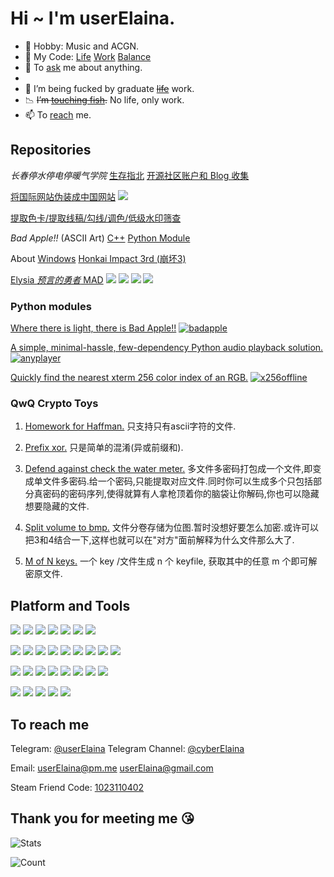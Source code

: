 # Hi ~ I'm userElaina.

- 🌸 Hobby: Music and ACGN.
- 🎵 My Code: [Life](https://github.com/userElaina) [Work](https://github.com/workelaina) [Balance](https://git.mil/)
- 💬 To [ask](https://github.com/userelaina/userelaina/issues) me about anything.
- 
- 🧪 I’m being fucked by graduate ~~[life](https://t.me/s/MSc_Daily)~~ work.
- 📉 ~~I’m [touching fish](https://telegra.ph/%E8%BA%BA%E5%B9%B3%E5%8D%B3%E6%98%AF%E6%AD%A3%E4%B9%89-06-23).~~ No life, only work.
- 📫 To [reach](#to-reach-me) me.

<!-- ## Content -->

<!-- Map of [Stick Fight: The Game](https://store.steampowered.com/app/674940/) -->
<!-- [![](https://img.shields.io/steam/downloads/2136043969?style=flat-square&logo=steam&label=QwQ)](https://steamcommunity.com/sharedfiles/filedetails/?id=2136043969) -->

## Repositories

*长春停水停电停暖气学院*
[生存指北](https://github.com/userElaina/Open-JLU)
[开源社区账户和 Blog 收集](https://github.com/userElaina/JLU-roll)

[将国际网站伪装成中国网站](https://github.com/userElaina/this-is-the-China-website)
[![](https://img.shields.io/greasyfork/dt/461427?style=flat-square&logo=greasyfork&label=Greasy%20Fork)](https://greasyfork.org/scripts/461427)

[提取色卡/提取线稿/勾线/调色/低级水印筛查](https://github.com/userElaina/color-card)

*Bad Apple!!* (ASCII Art)
[C++](https://github.com/bad-apple-lab/Bad-Apple)
[Python Module](https://github.com/bad-apple-lab/Bad-Apple-Python-Module)

About [Windows](https://github.com/userElaina/About-Windows)
[Honkai Impact 3rd (崩坏3)](https://github.com/userElaina/Honkai-Impact-3rd)

[Elysia *预言的勇者* MAD](https://github.com/userElaina/the-brave-Elysia-of-prophecy)
[![](https://img.shields.io/badge/Bilibili-w%2F%20Subtitles-00a1d6?style=flat-square&logo=bilibili)](https://www.bilibili.com/video/BV1qTmrYKEUP)
[![](https://img.shields.io/badge/Bilibili-w%2Fo%20Subtitles-00a1d6?style=flat-square&logo=bilibili)](https://www.bilibili.com/video/BV1ZTmrYKE3W)
[![](https://img.shields.io/badge/YouTube-w%2F%20Subtitles-ff0000?style=flat-square&logo=youtube)](https://www.youtube.com/watch?v=EkEbB38t2Cg)
[![](https://img.shields.io/badge/YouTube-w%2Fo%20Subtitles-ff0000?style=flat-square&logo=youtube)](https://www.youtube.com/watch?v=tHiDTm-ReIQ)

### Python modules

[Where there is light, there is Bad Apple!!](https://github.com/bad-apple-lab/Bad-Apple-Python-Module)
[![badapple](https://img.shields.io/pypi/v/badapple.svg?style=flat-square&logo=pypi&label=badapple)](https://pypi.org/project/badapple)

[A simple, minimal-hassle, few-dependency Python audio playback solution.](https://github.com/userElaina/anyplayer)
[![anyplayer](https://img.shields.io/pypi/v/anyplayer.svg?style=flat-square&logo=pypi&label=anyplayer)](https://pypi.org/project/anyplayer)

[Quickly find the nearest xterm 256 color index of an RGB.](https://github.com/userElaina/python-x256-offline)
[![x256offline](https://img.shields.io/pypi/v/x256offline.svg?style=flat-square&logo=pypi&label=x256offline)](https://pypi.org/project/x256offline)

### QwQ Crypto Toys

1. [Homework for Haffman.](https://github.com/userElaina/naive-Huffman)
只支持只有ascii字符的文件.

2. [Prefix xor.](https://github.com/userElaina/naive-confuse)
只是简单的混淆(异或前缀和).

3. [Defend against check the water meter.](https://github.com/userElaina/one-file-with-many-password)
多文件多密码打包成一个文件,即变成单文件多密码.给一个密码,只能提取对应文件.同时你可以生成多个只包括部分真密码的密码序列,使得就算有人拿枪顶着你的脑袋让你解码,你也可以隐藏想要隐藏的文件.

4. [Split volume to bmp.](https://github.com/userElaina/big-file-2-small-bmp)
文件分卷存储为位图.暂时没想好要怎么加密.或许可以把3和4结合一下,这样也就可以在"对方"面前解释为什么文件那么大了.

5. [M of N keys.](https://github.com/userElaina/m-of-n-keys)
一个 key /文件生成 n 个 keyfile, 获取其中的任意 m 个即可解密原文件.

## Platform and Tools

[![](https://img.shields.io/badge/Manjaro-37474f?style=flat-square&logo=manjaro)](https://manjaro.org/)
[![](https://img.shields.io/badge/Windows-0078d6?style=flat-square&logo=steamdeck)](https://store.steampowered.com/)
[![](https://img.shields.io/badge/Debian-a81d33?style=flat-square&logo=debian)](https://www.debian.org/)
[![](https://img.shields.io/badge/Proxmox%20VE-000000?style=flat-square&logo=proxmox)](https://www.proxmox.com/)
[![](https://img.shields.io/badge/Arch%20Linux-000000?style=flat-square&logo=arch-linux)](https://archlinux.org/)
[![](https://img.shields.io/badge/Ubuntu-2a001c?style=flat-square&logo=ubuntu)](https://ubuntu.com/)
[![](https://img.shields.io/badge/OpenWrt-000000?style=flat-square&logo=openwrt)](https://openwrt.org/)

[![](https://img.shields.io/badge/Python-ffd43b?style=flat-square&logo=python)](https://www.python.org/)
[![](https://img.shields.io/badge/C-5c6bc0?style=flat-square&logo=c)](https://en.wikipedia.org/wiki/C_(programming_language))
[![](https://img.shields.io/badge/C++-00599c?style=flat-square&logo=c%2B%2B)](https://en.wikipedia.org/wiki/C%2B%2B)
[![](https://img.shields.io/badge/Go-29beb0?style=flat-square&logo=go)](https://go.dev/)
[![](https://img.shields.io/badge/Java-f89820?style=flat-square&logo=openjdk)](https://www.java.com/)
[![](https://img.shields.io/badge/Lua-2c2d72?style=flat-square&logo=lua)](https://www.lua.org/)
[![](https://img.shields.io/badge/Rust-000000?style=flat-square&logo=rust)](https://www.rust-lang.org/)
[![](https://img.shields.io/badge/LaTeX-008080?style=flat-square&logo=latex)](https://www.latex-project.org/)
[![](https://img.shields.io/badge/Markdown-000000?style=flat-square&logo=markdown)](https://en.wikipedia.org/wiki/Markdown)

[![](https://img.shields.io/badge/VMware-005c8a?style=flat-square&logo=vmware)](https://www.vmware.com/)
[![](https://img.shields.io/badge/VirtualBox-183a61?style=flat-square&logo=virtualbox)](https://www.virtualbox.org/)
[![](https://img.shields.io/badge/QEMU-000000?style=flat-square&logo=qemu)](https://www.qemu.org/)
[![](https://img.shields.io/badge/VS%20Code-007acc?style=flat-square&logo=vim)](https://neovim.io/)
[![](https://img.shields.io/badge/VS-5c2d91?style=flat-square&logo=intellijidea)](https://www.jetbrains.com/idea/)
[![](https://img.shields.io/badge/PyCharm-000000?style=flat-square&logo=pycharm)](https://www.jetbrains.com/pycharm/)
[![](https://img.shields.io/badge/Unity-000000?style=flat-square&logo=unity)](https://unity.com/)
[![](https://img.shields.io/badge/FFmpeg-007808?style=flat-square&logo=ffmpeg)](https://ffmpeg.org/)
<!-- [![](https://img.shields.io/badge/OBS-302e31?style=flat-square&logo=obs-studio)](https://obsproject.com/) -->

[![](https://img.shields.io/badge/OpenCV-5c3ee8?style=flat-square&logo=opencv)](https://opencv.org/)
[![](https://img.shields.io/badge/Anaconda-000000?style=flat-square&logo=anaconda)](https://www.anaconda.com/)
[![](https://img.shields.io/badge/Jupyter-000000?style=flat-square&logo=jupyter)](https://jupyter.org/)
[![](https://img.shields.io/badge/PyTorch-000000?style=flat-square&logo=pytorch)](https://pytorch.org/)
[![](https://img.shields.io/badge/TensorFlow-000000?style=flat-square&logo=tensorflow)](https://www.tensorflow.org/)

## To reach me

Telegram: [@userElaina](https://t.me/userelaina) 
Telegram Channel: [@cyberElaina](https://t.me/cyberElaina)

Email: userElaina@pm.me userElaina@gmail.com

Steam Friend Code: [1023110402](https://steamcommunity.com/id/userElaina)

<!-- ## To reward me -->

<!-- https://paypal.me/mo19260817 -->

## Thank you for meeting me 😘

![Stats](https://github-readme-stats-git-masterorgs-github-readme-stats-team.vercel.app/api?username=userelaina&include_orgs=true&count_private=true&show_icons=true&include_all_commits=true&icon_color=F080C0)

![Count](https://count.getloli.com/get/@userElaina?theme=gelbooru)
